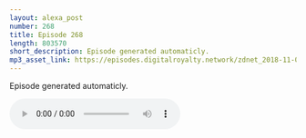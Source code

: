 ```yaml
---
layout: alexa_post
number: 268
title: Episode 268
length: 803570
short_description: Episode generated automaticly.
mp3_asset_link: https://episodes.digitalroyalty.network/zdnet_2018-11-09_01-00-17.mp3
---
```


Episode generated automaticly.

<audio controls>
    <source src="{{ page.mp3_asset_link }}" type="audio/mpeg">
</audio>
